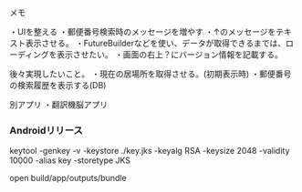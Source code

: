 メモ

・UIを整える
・郵便番号検索時のメッセージを増やす
・↑のメッセージをテキスト表示させる。
・FutureBuilderなどを使い、データが取得できるまでは、ローディングを表示させたい。
・画面の右上？にバージョン情報を記載する。

後々実現したいこと。
・現在の居場所を取得させる。(初期表示時)
・郵便番号の検索履歴を表示する(DB)


別アプリ
・翻訳機脳アプリ


### Androidリリース

keytool -genkey -v -keystore ./key.jks -keyalg RSA -keysize 2048 -validity 10000 -alias key -storetype JKS

open build/app/outputs/bundle







